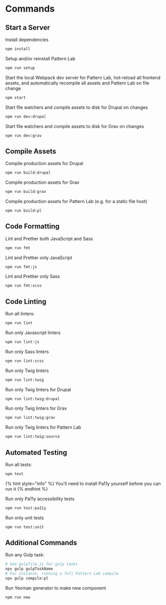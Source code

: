 # Commands

## Start a Server

Install dependencies

```bash
npm install
```

Setup and/or reinstall Pattern Lab

```bash
npm run setup
```

Start the local Webpack dev server for Pattern Lab, hot-reload all frontend assets, and automatically recompile all assets and Pattern Lab on file change

```bash
npm start
```

Start file watchers and compile assets to disk for Drupal on changes

```bash
npm run dev:drupal
```

Start file watchers and compile assets to disk for Grav on changes

```bash
npm run dev:grav
```

## Compile Assets

Compile production assets for Drupal

```bash
npm run build:drupal
```

Compile production assets for Grav

```bash
npm run build:grav
```

Compile production assets for Pattern Lab \(e.g. for a static file host\)

```bash
npm run build:pl
```

## Code Formatting

Lint and Prettier both JavaScript and Sass

```bash
npm run fmt
```

Lint and Prettier only JavaScript

```bash
npm run fmt:js
```

Lint and Prettier only Sass

```bash
npm run fmt:scss
```

## Code Linting

Run all linters:

```bash
npm run lint
```

Run only Javascript linters

```bash
npm run lint:js
```

Run only Sass linters

```bash
npm run lint:scss
```

Run only Twig linters

```bash
npm run lint:twig
```

Run only Twig linters for Drupal

```bash
npm run lint:twig:drupal
```

Run only Twig linters for Grav

```bash
npm run lint:twig:grav
```

Run only Twig linters for Pattern Lab

```bash
npm run lint:twig:source
```

## Automated Testing

Run all tests:

```bash
npm test
```

{% hint style="info" %}
 You'll need to install Pa11y yourself before you can run it
{% endhint %}

Run only Pa11y accessibility tests

```bash
npm run test:pa11y
```

Run only unit tests
```bash
npm run test:unit
```

## Additional Commands

Run any Gulp task:

```bash
# See gulpfile.js for gulp tasks
npx gulp gulpTaskName
# For instance, running a full Pattern Lab compile
npx gulp compile:pl
```

Run Yeoman generator to make new component

```bash
npm run new
```